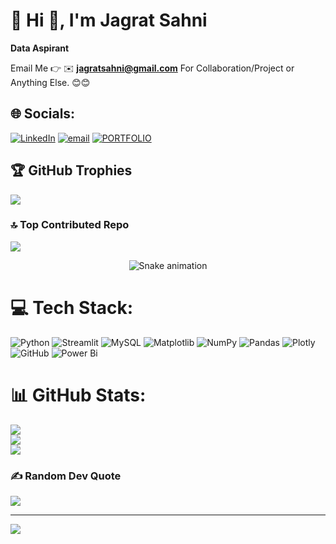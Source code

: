# 💫 Hi 👋, I'm Jagrat Sahni
**Data Aspirant**

Email Me 👉 ✉️ **jagratsahni@gmail.com** For Collaboration/Project or Anything Else. 😊😊

## 🌐 Socials:
[![LinkedIn](https://img.shields.io/badge/LinkedIn-%230077B5.svg?logo=linkedin&logoColor=white)](https://linkedin.com/in/https://www.linkedin.com/in/jagratsahni/) [![email](https://img.shields.io/badge/Email-D14836?logo=gmail&logoColor=white)](mailto:jagratsahni@gmail.com) 
[![PORTFOLIO](https://img.shields.io/badge/PORTFOLIO-FFD700?style=flat-square&logoColor=black&labelColor=FFD700&color=FFD700)](https://codebasics.io/portfolio/JAGRAT-SAHNI)


## 🏆 GitHub Trophies
![](https://github-profile-trophy.vercel.app/?username=GaddiPoPo&theme=radical&no-frame=false&no-bg=false&margin-w=4)

### 🔝 Top Contributed Repo
![](https://github-contributor-stats.vercel.app/api?username=GaddiPoPo&limit=5&theme=dark&combine_all_yearly_contributions=true)


<!-- Snake Game Repo View -->

<div align="center">
  <img src="https://profile-readme-generator.com/assets/snake.svg" alt="Snake animation" />
</div>


# 💻 Tech Stack:
![Python](https://img.shields.io/badge/python-3670A0?style=for-the-badge&logo=python&logoColor=ffdd54) ![Streamlit](https://img.shields.io/badge/Streamlit-%23FE4B4B.svg?style=for-the-badge&logo=streamlit&logoColor=white) ![MySQL](https://img.shields.io/badge/mysql-4479A1.svg?style=for-the-badge&logo=mysql&logoColor=white) ![Matplotlib](https://img.shields.io/badge/Matplotlib-%23ffffff.svg?style=for-the-badge&logo=Matplotlib&logoColor=black) ![NumPy](https://img.shields.io/badge/numpy-%23013243.svg?style=for-the-badge&logo=numpy&logoColor=white) ![Pandas](https://img.shields.io/badge/pandas-%23150458.svg?style=for-the-badge&logo=pandas&logoColor=white) ![Plotly](https://img.shields.io/badge/Plotly-%233F4F75.svg?style=for-the-badge&logo=plotly&logoColor=white) ![GitHub](https://img.shields.io/badge/github-%23121011.svg?style=for-the-badge&logo=github&logoColor=white) ![Power Bi](https://img.shields.io/badge/power_bi-F2C811?style=for-the-badge&logo=powerbi&logoColor=black)
# 📊 GitHub Stats:
![](https://github-readme-stats.vercel.app/api?username=GaddiPoPo&theme=dark&hide_border=false&include_all_commits=true&count_private=false)<br/>
![](https://nirzak-streak-stats.vercel.app/?user=GaddiPoPo&theme=dark&hide_border=false)<br/>
![](https://github-readme-stats.vercel.app/api/top-langs/?username=GaddiPoPo&theme=dark&hide_border=false&include_all_commits=true&count_private=false&layout=compact)

### ✍️ Random Dev Quote
![](https://quotes-github-readme.vercel.app/api?type=horizontal&theme=radical)

---
[![](https://visitcount.itsvg.in/api?id=GaddiPoPo&icon=0&color=0)](https://visitcount.itsvg.in)

<!-- Proudly created with GPRM ( https://gprm.itsvg.in ) -->
